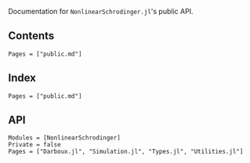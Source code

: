 Documentation for `NonlinearSchrodinger.jl`'s public API.

## Contents
```@contents
Pages = ["public.md"]
```

## Index
```@index
Pages = ["public.md"]
```

## API
```@autodocs
Modules = [NonlinearSchrodinger]
Private = false
Pages = ["Darboux.jl", "Simulation.jl", "Types.jl", "Utilities.jl"]
```